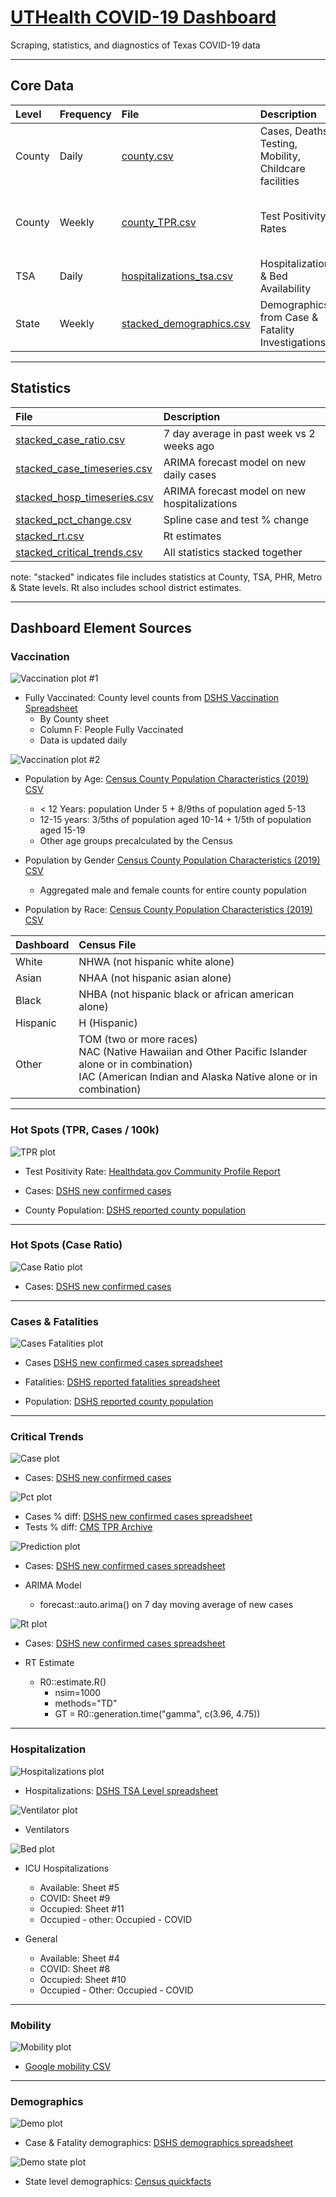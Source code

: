 # [UTHealth COVID-19 Dashboard](http://texaspandemic.org)

Scraping, statistics, and diagnostics of Texas COVID-19 data

---

## Core Data

| Level           |Frequency  |File                                                                                     | Description                                                             | Sources                                                                                                                      |
| :-------------  |:--------  |:-----                                                                                   |:-----                                                                   | :-----                                                                                                                       |
| County          | Daily     | [county.csv](tableau/county.csv)                    | Cases, Deaths, Testing, Mobility, Childcare facilities  | [DSHS](https://www.dshs.state.tx.us/coronavirus/additionaldata/) & [Google](https://www.google.com/covid19/mobility/)                                                                                  |
| County          | Weekly    | [county_TPR.csv](tableau/county_TPR.csv)                | Test Positivity Rates                            | [Centers for Medicare & Medicaid](https://data.cms.gov/stories/s/q5r5-gjyu)                                                                                                                            |
| TSA             | Daily     | [hospitalizations_tsa.csv](tableau/hospitalizations_tsa.csv)      | Hospitalizations & Bed Availability                     | [DSHS](https://www.dshs.state.tx.us/coronavirus/additionaldata/)                                                                                                                                       |
| State           | Weekly    | [stacked_demographics.csv](tableau/stacked_demographics.csv)      | Demographics from Case & Fatality Investigations        | [DSHS](https://dshs.texas.gov/coronavirus/additionaldata/)

---

## Statistics

| File                                                                | Description
| :---------                                                          | :-----------------
| [stacked_case_ratio.csv](tableau/stacked_case_ratio.csv)            | 7 day average in past week vs 2 weeks ago
| [stacked_case_timeseries.csv](tableau/stacked_case_timeseries.csv)  | ARIMA forecast model on new daily cases
| [stacked_hosp_timeseries.csv](tableau/stacked_hosp_timeseries.csv)  | ARIMA forecast model on new hospitalizations
| [stacked_pct_change.csv](tableau/stacked_pct_change.csv)            | Spline case and test % change
| [stacked_rt.csv](tableau/stacked_rt.csv)                            | Rt estimates
| [stacked_critical_trends.csv](tableau/stacked_critical_trends.csv)  | All statistics stacked together

note: "stacked" indicates file includes statistics at County, TSA, PHR, Metro & State levels. Rt also includes school district estimates.

---

## Dashboard Element Sources

### **Vaccination**
![Vaccination plot #1](backend\readme_images\vaccination_rate.png?raw=True)

- Fully Vaccinated: County level counts from [DSHS Vaccination Spreadsheet](https://dshs.texas.gov/immunize/covid19/COVID-19-Vaccine-Data-by-County.xls)
    - By County sheet
    - Column F: People Fully Vaccinated
    - Data is updated daily

![Vaccination plot #2](backend\readme_images\vaccination_demo.png?raw=True)

- Population by Age: [Census County Population Characteristics (2019) CSV](https://www2.census.gov/programs-surveys/popest/datasets/2010-2019/counties/asrh/cc-est2019-agesex-48.csv)
    - < 12 Years: population Under 5 + 8/9ths of population aged 5-13
    - 12-15 years: 3/5ths of population aged 10-14 + 1/5th of population aged  15-19
    - Other age groups precalculated by the Census

- Population by Gender [Census County Population Characteristics (2019) CSV](https://www2.census.gov/programs-surveys/popest/datasets/2010-2019/counties/asrh/cc-est2019-agesex-48.csv)
    - Aggregated male and female counts for entire county population

- Population by Race:  [Census County Population Characteristics (2019) CSV](https://www2.census.gov/programs-surveys/popest/datasets/2010-2019/counties/asrh/cc-est2019-alldata-48.csv)

|Dashboard      |Census File  |
|:---           |:----        | 
|White          |NHWA (not hispanic white alone)     | 
|Asian          |NHAA (not hispanic asian alone)             |
|Black          |NHBA (not hispanic black or african american alone)            |
|Hispanic       |H  (Hispanic)           |
|Other          |TOM (two or more races) <br> NAC (Native Hawaiian and Other Pacific Islander alone or in combination) <br> IAC (American Indian and Alaska Native alone or in combination)            |

---

### **Hot Spots (TPR, Cases / 100k)**

![TPR plot](backend\readme_images\hot_spot_tpr.png?raw=True)

- Test Positivity Rate: [Healthdata.gov Community Profile Report](https://beta.healthdata.gov/National/COVID-19-Community-Profile-Report/gqxm-d9w9)

- Cases: [DSHS new confirmed cases](https://dshs.texas.gov/coronavirus/TexasCOVID-19NewCasesOverTimebyCounty.xlsx)

- County Population: [DSHS reported county population]('https://raw.githubusercontent.com/jeffbrennan/COVID-19/d03d476f7fb060dfd2e1a600a6a1e449df0ab8df/original-sources/DSHS_county_cases.csv')



---

### **Hot Spots (Case Ratio)**
![Case Ratio plot](backend\readme_images\hot_spot_case_ratio.png?raw=True)

- Cases: [DSHS new confirmed cases](https://dshs.texas.gov/coronavirus/TexasCOVID-19NewCasesOverTimebyCounty.xlsx)

---

### **Cases & Fatalities**

![Cases Fatalities plot](backend\readme_images\cases_fatalities.png?raw=True)


- Cases [DSHS new confirmed cases spreadsheet](https://dshs.texas.gov/coronavirus/TexasCOVID-19NewCasesOverTimebyCounty.xlsx)

- Fatalities: [DSHS reported fatalities spreadsheet](https://dshs.texas.gov/coronavirus/TexasCOVID19DailyCountyFatalityCountData.xlsx)

- Population: [DSHS reported county population]('https://raw.githubusercontent.com/jeffbrennan/COVID-19/d03d476f7fb060dfd2e1a600a6a1e449df0ab8df/original-sources/DSHS_county_cases.csv')



---

### **Critical Trends**

![Case plot](backend\readme_images\critical_cases.png?raw=True)

- Cases: [DSHS new confirmed cases](https://dshs.texas.gov/coronavirus/TexasCOVID-19NewCasesOverTimebyCounty.xlsx)

![Pct plot](backend\readme_images\critical_pct.png?raw=True)

- Cases % diff: [DSHS new confirmed cases spreadsheet](https://dshs.texas.gov/coronavirus/TexasCOVID-19NewCasesOverTimebyCounty.xlsx)
- Tests % diff: [CMS TPR Archive](https://data.cms.gov/stories/s/q5r5-gjyu)

![Prediction plot](backend\readme_images\critical_prediction.png?raw=True)

- Cases: [DSHS new confirmed cases spreadsheet](https://dshs.texas.gov/coronavirus/TexasCOVID-19NewCasesOverTimebyCounty.xlsx)

- ARIMA Model
    - forecast::auto.arima() on 7 day moving average of new cases

![Rt plot](backend\readme_images\critical_rt.png?raw=True)

- Cases: [DSHS new confirmed cases spreadsheet](https://dshs.texas.gov/coronavirus/TexasCOVID-19NewCasesOverTimebyCounty.xlsx)

- RT Estimate
    - R0::estimate.R()
        - nsim=1000
        - methods="TD"
        - GT = R0::generation.time("gamma", c(3.96, 4.75))

---

### **Hospitalization**

![Hospitalizations plot](backend\readme_images\hosp_daily.png?raw=True)

- Hospitalizations: [DSHS TSA Level spreadsheet](https://dshs.texas.gov/coronavirus/CombinedHospitalDataoverTimebyTSA.xlsx)

![Ventilator plot](backend\readme_images\hosp_vent.png?raw=True)

- Ventilators

![Bed plot](backend\readme_images\hosp_beds.png?raw=True)

- ICU Hospitalizations
    - Available: Sheet #5
    - COVID: Sheet #9
    - Occupied: Sheet #11
    - Occupied - other: Occupied - COVID

- General
    - Available: Sheet #4
    - COVID: Sheet #8
    - Occupied: Sheet #10
    - Occupied - Other: Occupied - COVID

---

### **Mobility**

![Mobility plot](backend\readme_images\mobility.png?raw=True)

- [Google mobility CSV](https://www.gstatic.com/covid19/mobility/Global_Mobility_Report.csv)

---

### **Demographics**

![Demo plot](backend\readme_images\demo.png?raw=True)

- Case & Fatality demographics: [DSHS demographics spreadsheet](https://dshs.texas.gov/coronavirus/TexasCOVID19Demographics.xlsx)

![Demo state plot](backend\readme_images\demo_state.png?raw=True)

- State level demographics: [Census quickfacts](https://www.census.gov/quickfacts/TX)